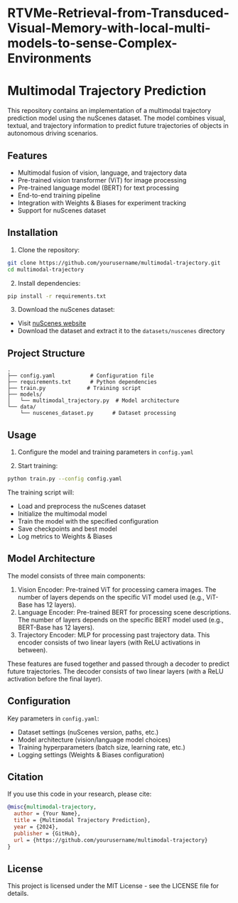 # RTVMe-Retrieval-from-Transduced-Visual-Memory-with-local-multi-models-to-sense-Complex-Environments

# Multimodal Trajectory Prediction

This repository contains an implementation of a multimodal trajectory prediction model using the nuScenes dataset. The model combines visual, textual, and trajectory information to predict future trajectories of objects in autonomous driving scenarios.

## Features

- Multimodal fusion of vision, language, and trajectory data
- Pre-trained vision transformer (ViT) for image processing
- Pre-trained language model (BERT) for text processing
- End-to-end training pipeline
- Integration with Weights & Biases for experiment tracking
- Support for nuScenes dataset

## Installation

1. Clone the repository:
```bash
git clone https://github.com/yourusername/multimodal-trajectory.git
cd multimodal-trajectory
```

2. Install dependencies:
```bash
pip install -r requirements.txt
```

3. Download the nuScenes dataset:
- Visit [nuScenes website](https://www.nuscenes.org/)
- Download the dataset and extract it to the `datasets/nuscenes` directory

## Project Structure

```
.
├── config.yaml           # Configuration file
├── requirements.txt      # Python dependencies
├── train.py             # Training script
├── models/
│   └── multimodal_trajectory.py  # Model architecture
└── data/
    └── nuscenes_dataset.py      # Dataset processing
```

## Usage

1. Configure the model and training parameters in `config.yaml`

2. Start training:
```bash
python train.py --config config.yaml
```

The training script will:
- Load and preprocess the nuScenes dataset
- Initialize the multimodal model
- Train the model with the specified configuration
- Save checkpoints and best model
- Log metrics to Weights & Biases

## Model Architecture

The model consists of three main components:
1. Vision Encoder: Pre-trained ViT for processing camera images. The number of layers depends on the specific ViT model used (e.g., ViT-Base has 12 layers).
2. Language Encoder: Pre-trained BERT for processing scene descriptions. The number of layers depends on the specific BERT model used (e.g., BERT-Base has 12 layers).
3. Trajectory Encoder: MLP for processing past trajectory data. This encoder consists of two linear layers (with ReLU activations in between).

These features are fused together and passed through a decoder to predict future trajectories. The decoder consists of two linear layers (with a ReLU activation before the final layer).

## Configuration

Key parameters in `config.yaml`:
- Dataset settings (nuScenes version, paths, etc.)
- Model architecture (vision/language model choices)
- Training hyperparameters (batch size, learning rate, etc.)
- Logging settings (Weights & Biases configuration)

## Citation

If you use this code in your research, please cite:
```bibtex
@misc{multimodal-trajectory,
  author = {Your Name},
  title = {Multimodal Trajectory Prediction},
  year = {2024},
  publisher = {GitHub},
  url = {https://github.com/yourusername/multimodal-trajectory}
}
```

## License

This project is licensed under the MIT License - see the LICENSE file for details.
